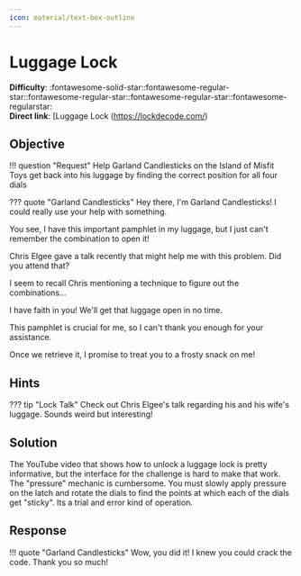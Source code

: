 ```yaml
---
icon: material/text-box-outline
---
```


# Luggage Lock

**Difficulty**: :fontawesome-solid-star::fontawesome-regular-star::fontawesome-regular-star::fontawesome-regular-star::fontawesome-regularstar:<br/>
**Direct link**: [Luggage Lock (https://lockdecode.com/)

## Objective

!!! question "Request"
    Help Garland Candlesticks on the Island of Misfit Toys get back into his luggage by finding the correct position for all four dials

??? quote "Garland Candlesticks"
    Hey there, I'm Garland Candlesticks! I could really use your help with something.

You see, I have this important pamphlet in my luggage, but I just can't remember the combination to open it!

Chris Elgee gave a talk recently that might help me with this problem. Did you attend that?

I seem to recall Chris mentioning a technique to figure out the combinations...

I have faith in you! We'll get that luggage open in no time.

This pamphlet is crucial for me, so I can't thank you enough for your assistance.

Once we retrieve it, I promise to treat you to a frosty snack on me!

## Hints

??? tip "Lock Talk"
    Check out Chris Elgee's talk regarding his and his wife's luggage. Sounds weird but interesting!

## Solution

The YouTube video that shows how to unlock a luggage lock is pretty informative, but the interface for the challenge is hard to make that work. The "pressure" mechanic is cumbersome. You must slowly apply pressure on the latch and rotate the dials to find the points at which each of the dials get "sticky". Its a trial and error kind of operation.

## Response

!!! quote "Garland Candlesticks"
    Wow, you did it! I knew you could crack the code. Thank you so much!
